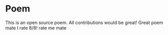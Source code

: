 # Poem
This is an open source poem. All contributions would be great!
Great poem mate I rate 8/8!
rate me mate 
